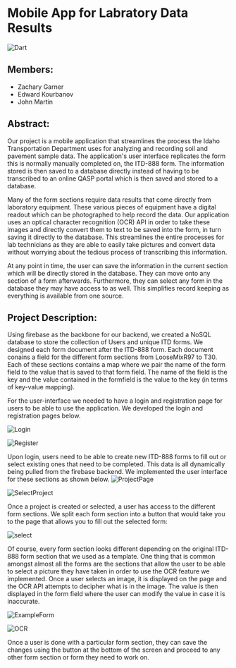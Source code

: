 
# Mobile App for Labratory Data Results
![Dart](https://github.com/cs481-ekh/s21-team-goose-888/workflows/Dart/badge.svg)
## Members:
 - Zachary Garner
 - Edward Kourbanov
 - John Martin
 
## Abstract:
Our project is a mobile application that streamlines the process the Idaho Transportation Department uses for analyzing and recording soil and pavement sample data. The application's user interface replicates the form this is normally manually completed on, the ITD-888 form. The information stored is then saved to a database directly instead of having to be transcribed to an online QASP portal which is then saved and stored to a database.

Many of the form sections require data results that come directly from laboratory equipment. These various pieces of equipment have a digital readout which can be photographed to help record the data. Our application uses an optical character recognition (OCR) API in order to take these images and directly convert them to text to be saved into the form, in turn saving it directly to the database. This streamlines the entire processes for lab technicians as they are able to easily take pictures and convert data without worrying about the tedious process of transcribing this information.

At any point in time, the user can save the information in the current section which will be directly stored in the database. They can move onto any section of a form afterwards. Furthermore, they can select any form in the database they may have access to as well. This simplifies record keeping as everything is available from one source.

## Project Description:
Using firebase as the backbone for our backend, we created a NoSQL database to store the collection of Users and unique ITD forms. We designed each form document after the ITD-888 form. Each document conains a field for the different form sections from LooseMixR97 to T30. Each of these sections contains a map where we pair the name of the form field to the value that is saved to that form field. The name of the field is the key and the value contained in the formfield is the value to the key (in terms of key-value mapping).

For the user-interface we needed to have a login and registration page for users to be able to use the application. We developed the login and registration pages below.

![Login](images/login.PNG?raw=true)

![Register](images/register.PNG?raw=true)



Upon login, users need to be able to create new ITD-888 forms to fill out or select existing ones that need to be completed. This data is all dynamically being pulled from the firebase backend. We implemented the user interface for these sections as shown below.
![ProjectPage](images/projectpage.PNG?raw=true)

![SelectProject](images/selectproject.PNG?raw=true)



Once a project is created or selected, a user has access to the different form sections. We split each form section into a button that would take you to the page that allows you to fill out the selected form:

![select](images/select.PNG?raw=true)



Of course, every form section looks different depending on the original ITD-888 form section that we used as a template. One thing that is common amongst almost all the forms are the sections that allow the user to be able to select a picture they have taken in order to use the OCR feature we implemented. Once a user selects an image, it is displayed on the page and the OCR API attempts to decipher what is in the image. The value is then displayed in the form field where the user can modify the value in case it is inaccurate.

![ExampleForm](images/exampleform.PNG?raw=true)

![OCR](images/ocr.PNG?raw=true)



Once a user is done with a particular form section, they can save the changes using the button at the bottom of the screen and proceed to any other form section or form they need to work on.
